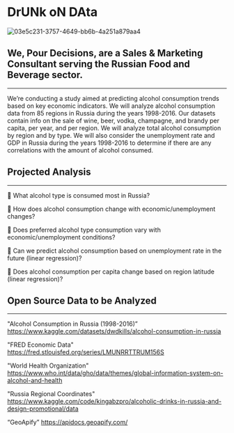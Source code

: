 # DrUNk oN DAta

![03e5c231-3757-4649-bb6b-4a251a879aa4](https://user-images.githubusercontent.com/117488109/214332840-2f4b7c6d-2336-4298-8578-0da4f51d5ce7.jpeg)

## We, Pour Decisions, are a Sales & Marketing Consultant serving the Russian Food and Beverage sector.
----------------------------------------------------------------------------------------------------------------------------

We’re conducting a study aimed at predicting alcohol consumption trends based on key economic indicators. We will 
analyze alcohol consumption data from 85 regions in Russia during the years 1998-2016. Our datasets contain info on
the sale of wine, beer, vodka, champagne, and brandy per capita, per year, and per region. We will analyze total 
alcohol consumption by region and by type. We will also consider the unemployment rate and GDP in Russia during the
years 1998-2016 to determine if there are any correlations with the amount of alcohol consumed.

## Projected Analysis
----------------------------------------------------------------------------------------------------------------------------

 What alcohol type is consumed most in Russia? 

 How does alcohol consumption change with economic/unemployment changes? 

 Does preferred alcohol type consumption vary with economic/unemployment 
conditions? 

 Can we predict alcohol consumption based on unemployment rate in the future
(linear regression)?

 Does alcohol consumption per capita change based on region latitude (linear regression)?

## Open Source Data to be Analyzed
----------------------------------------------------------------------------------------------------------------------------

"Alcohol Consumption in Russia (1998-2016)” 
https://www.kaggle.com/datasets/dwdkills/alcohol-consumption-in-russia

"FRED Economic Data" 
https://fred.stlouisfed.org/series/LMUNRRTTRUM156S

"World Health Organization"
https://www.who.int/data/gho/data/themes/global-information-system-on-alcohol-and-health

"Russia Regional Coordinates"
https://www.kaggle.com/code/kingabzpro/alcoholic-drinks-in-russia-and-design-promotional/data

“GeoApify” 
https://apidocs.geoapify.com/


